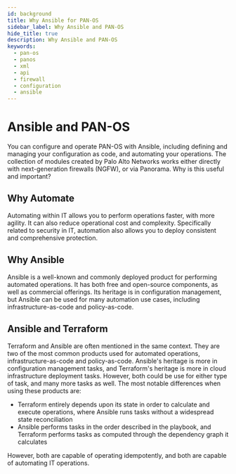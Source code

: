 ```yaml
---
id: background
title: Why Ansible for PAN-OS
sidebar_label: Why Ansible and PAN-OS
hide_title: true
description: Why Ansible and PAN-OS
keywords:
  - pan-os
  - panos
  - xml
  - api
  - firewall
  - configuration
  - ansible
---
```


# Ansible and PAN-OS

You can configure and operate PAN-OS with Ansible, including defining and managing your configuration as code, and automating your operations. The collection of modules created by Palo Alto Networks works either directly with next-generation firewalls (NGFW), or via Panorama. Why is this useful and important?

## Why Automate

Automating within IT allows you to perform operations faster, with more agility. It can also reduce operational cost and complexity. Specifically related to security in IT, automation also allows you to deploy consistent and comprehensive protection.

## Why Ansible

Ansible is a well-known and commonly deployed product for performing automated operations. It has both free and open-source components, as well as commercial offerings. Its heritage is in configuration management, but Ansible can be used for many automation use cases, including infrastructure-as-code and policy-as-code.

## Ansible and Terraform

Terraform and Ansible are often mentioned in the same context. They are two of the most common products used for automated operations, infrastructure-as-code and policy-as-code. Ansible's heritage is more in configuration management tasks, and Terraform's heritage is more in cloud infrastructure deployment tasks. However, both could be use for either type of task, and many more tasks as well. The most notable differences when using these products are:

- Terraform entirely depends upon its state in order to calculate and execute operations, where Ansible runs tasks without a widespread state reconciliation
- Ansible performs tasks in the order described in the playbook, and Terraform performs tasks as computed through the dependency graph it calculates

However, both are capable of operating idempotently, and both are capable of automating IT operations.
